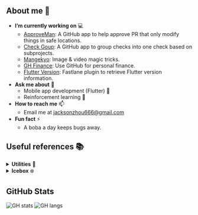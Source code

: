 ## About me 👋

<!-- For getting emoji: https://emojipedia.org -->

- **I’m currently working on** 💻
  - [ApproveMan](https://github.com/tianhaoz95/approveman): A GitHub app to help approve PR that only modify things in safe locations.
  - [Check Goup](https://github.com/tianhaoz95/check-group): A GitHub app to group checks into one check based on subprojects.
  - [Mangekyo](https://github.com/tianhaoz95/mangekyo): Image & video magic tricks.
  - [GH Finance](https://github.com/tianhaoz95/gh-finance): Use GitHub for personal finance.
  - [Flutter Version](https://github.com/tianhaoz95/fastlane-plugin-flutter_version): Fastlane plugin to retrieve Flutter version information.
- **Ask me about** 💬 
  - Mobile app development (Flutter) 📱
  - Reinforcement learning 🤖
- **How to reach me** 📫
  - Email me at jacksonzhou666@gmail.com
- **Fun fact** ⚡
  - A boba a day keeps bugs away.

## Useful references 📚

<details>
  <summary><b>Utilities</b> 🧰</summary>
<p>

- [Mirror Action](https://github.com/tianhaoz95/mirror-action): a GitHub action to duplicate files with style.
- [Pylon](https://github.com/tianhaoz95/pylon) 💎 💎 💎 : environment for my personal Windows dev machines.

</p>
</details>

<details>
  <summary><b>Icebox</b> ❄️</summary>
<p>

- [Investment TODO app](https://github.com/tianhaoz95/investment-todo-app): A todo app for myself to better track investments.
- [Ultronify](https://github.com/ultronify): A collection of mini projects for hands-on **Reinforcement Learning** experiences.
- [Acumany Re](https://github.com/tianhaoz95/acumany-re): Rewind version of Acumany, a p2p platform to share knowledge.
- [5% App](https://github.com/tianhaoz95/iwfp): a utility app to help maximize cashback reward across multiple credit cards.

</p>
</details>

## GitHub Stats

![GH stats](https://github-readme-stats.vercel.app/api?username=tianhaoz95&&show_icons=true&theme=radical)
![GH langs](https://github-readme-stats.vercel.app/api/top-langs/?username=tianhaoz95&layout=compact&theme=radical)
